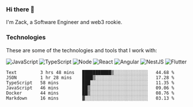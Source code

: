 ### Hi there 👋
I'm Zack, a Software Engineer and web3 rookie.

### Technologies
These are some of the technologies and tools that I work with:

![JavaScript](https://img.shields.io/badge/JavaScript-323330.svg?logo=javascript&logoColor=F7DF1E) 
![TypeScript](https://img.shields.io/badge/TypeScript-007ACC.svg?logo=typescript&logoColor=white) 
![Node](https://img.shields.io/badge/Node.js-43853D.svg?logo=node.js&logoColor=white)
![React](https://img.shields.io/badge/React-20232a.svg?logo=react&logoColor=61DAFB) 
![Angular](https://img.shields.io/badge/Angular-E23237.svg?logo=angularjs&logoColor=white)
![NestJS](https://img.shields.io/badge/NestJS-E0234E?logo=nestjs&logoColor=white)
![Flutter](https://img.shields.io/badge/Flutter-02569B.svg?logo=flutter&logoColor=white)

<!--START_SECTION:waka-->

```text
Text         3 hrs 48 mins   ███████████▒░░░░░░░░░░░░░   44.68 %
JSON         1 hr 28 mins    ████▒░░░░░░░░░░░░░░░░░░░░   17.28 %
TypeScript   58 mins         ███░░░░░░░░░░░░░░░░░░░░░░   11.35 %
JavaScript   46 mins         ██▒░░░░░░░░░░░░░░░░░░░░░░   09.06 %
Docker       44 mins         ██▒░░░░░░░░░░░░░░░░░░░░░░   08.76 %
Markdown     16 mins         ▓░░░░░░░░░░░░░░░░░░░░░░░░   03.13 %
```

<!--END_SECTION:waka-->
